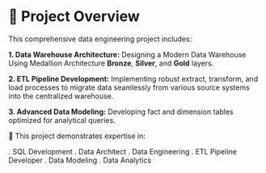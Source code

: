 # 📖 Project Overview
This comprehensive data engineering project includes:

**1. Data Warehouse Architecture:** Designing a Modern Data Warehouse Using Medallion Architecture **Bronze**, **Silver**, and **Gold** layers.

**2. ETL Pipeline Development:** Implementing robust extract, transform, and load processes to migrate data seamlessly from various source systems into the centralized warehouse.

**3. Advanced Data Modeling:** Developing fact and dimension tables optimized for analytical queries.

🎯 This project demonstrates expertise in:

. SQL Development
. Data Architect
. Data Engineering
. ETL Pipeline Developer
. Data Modeling
. Data Analytics
